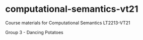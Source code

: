 # computational-semantics-vt21
Course materials for Computational Semantics LT2213-VT21

Group 3 - Dancing Potatoes
